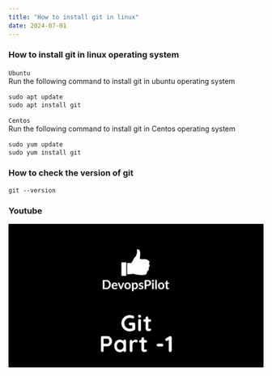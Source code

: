 ```yaml
---
title: "How to install git in linux"
date: 2024-07-01
---
```


### How to install git in linux operating system

`Ubuntu`  
Run the following command to install git in ubuntu operating system

```
sudo apt update
sudo apt install git
```

`Centos`  
Run the following command to install git in Centos operating system

```
sudo yum update
sudo yum install git
```

### How to check the version of git

```
git --version
```

### Youtube

[![Git part-1](../images/git-part-1.png)](https://www.youtube.com/watch?v=kvqHSStbgfU)

